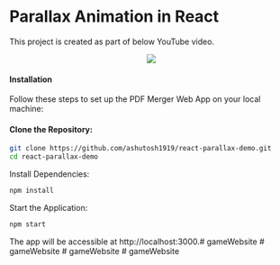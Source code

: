 # Parallax Animation in React

This project is created as part of below YouTube video.

<p align="center"> 
    <a href="https://youtu.be/jeSPvDI-IJw" target="_blank">
    <img src="http://img.youtube.com/vi/jeSPvDI-IJw/0.jpg"></img>
  </a>
</p>

#### Installation
Follow these steps to set up the PDF Merger Web App on your local machine:

#### Clone the Repository:

```bash
git clone https://github.com/ashutosh1919/react-parallax-demo.git
cd react-parallax-demo
```

Install Dependencies:

```bash
npm install
```

Start the Application:

```bash
npm start
```

The app will be accessible at http://localhost:3000.#   g a m e W e b s i t e  
 #   g a m e W e b s i t e  
 #   g a m e W e b s i t e  
 #   g a m e W e b s i t e  
 